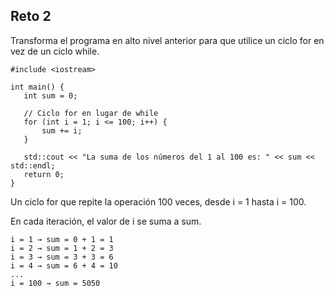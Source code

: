 **Reto 2**
---
Transforma el programa en alto nivel anterior para que utilice un ciclo for en vez de un ciclo while.

```
#include <iostream>

int main() {
   int sum = 0;
   
   // Ciclo for en lugar de while
   for (int i = 1; i <= 100; i++) {
       sum += i;
   }

   std::cout << "La suma de los números del 1 al 100 es: " << sum << std::endl;
   return 0;
}
```
Un ciclo for que repite la operación 100 veces, desde i = 1 hasta i = 100.

En cada iteración, el valor de i se suma a sum.
```
i = 1 → sum = 0 + 1 = 1
i = 2 → sum = 1 + 2 = 3
i = 3 → sum = 3 + 3 = 6
i = 4 → sum = 6 + 4 = 10
...
i = 100 → sum = 5050
```
